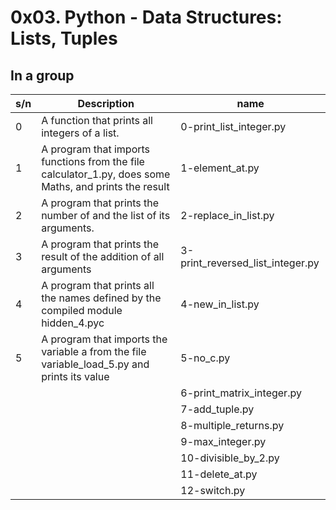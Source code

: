 # 0x03. Python - Data Structures: Lists, Tuples

## In a group

| s/n | Description                                                                                            | name                             |
| --- | ------------------------------------------------------------------------------------------------------ | -------------------------------- |
| 0   | A function that prints all integers of a list.                                                         | 0-print_list_integer.py          |
| 1   | A program that imports functions from the file calculator_1.py, does some Maths, and prints the result | 1-element_at.py                  |
| 2   | A program that prints the number of and the list of its arguments.                                     | 2-replace_in_list.py             |
| 3   | A program that prints the result of the addition of all arguments                                      | 3-print_reversed_list_integer.py |
| 4   | A program that prints all the names defined by the compiled module hidden_4.pyc                        | 4-new_in_list.py                 |
| 5   | A program that imports the variable a from the file variable_load_5.py and prints its value            | 5-no_c.py                        |
|     |                                                                                                        | 6-print_matrix_integer.py        |
|     |                                                                                                        | 7-add_tuple.py                   |
|     |                                                                                                        | 8-multiple_returns.py            |
|     |                                                                                                        | 9-max_integer.py                 |
|     |                                                                                                        | 10-divisible_by_2.py             |
|     |                                                                                                        | 11-delete_at.py                  |
|     |                                                                                                        | 12-switch.py                     |

